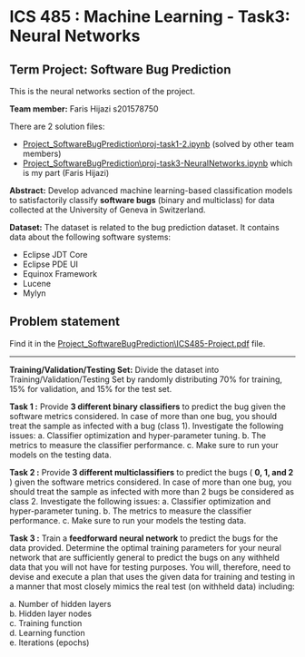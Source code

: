# ICS 485 : Machine Learning - Task3: Neural Networks

## Term Project: Software Bug Prediction

This is the neural networks section of the project.

**Team member:** Faris Hijazi s201578750

There are 2 solution files:
- [Project_SoftwareBugPrediction\proj-task1-2.ipynb]() (solved by other team members)
- [Project_SoftwareBugPrediction\proj-task3-NeuralNetworks.ipynb]() which is my part (Faris Hijazi)

**Abstract:** Develop advanced machine learning-based classification models to
satisfactorily classify **software bugs** (binary and multiclass) for data collected at the
University of Geneva in Switzerland.

**Dataset:** The dataset is related to the bug prediction dataset. It contains data about the
following software systems:
- Eclipse JDT Core
- Eclipse PDE UI
- Equinox Framework
- Lucene
- Mylyn

## Problem statement

Find it in the [Project_SoftwareBugPrediction\ICS485-Project.pdf]() file.

---

**Training/Validation/Testing Set:**
Divide the dataset into Training/Validation/Testing Set by randomly distributing 70%
for training, 15% for validation, and 15% for the test set.

**Task 1 :**
Provide **3 different binary classifiers** to predict the bug given the software metrics
considered. In case of more than one bug, you should treat the sample as infected with a
bug (class 1). Investigate the following issues:
a. Classifier optimization and hyper-parameter tuning.
b. The metrics to measure the classifier performance.
c. Make sure to run your models on the testing data.


**Task 2 :**
Provide **3 different multiclassifiers** to predict the bugs ( **0, 1, and 2** ) given the software
metrics considered. In case of more than one bug, you should treat the sample as infected
with more than 2 bugs be considered as class 2. Investigate the following issues:
a. Classifier optimization and hyper-parameter tuning.
b. The metrics to measure the classifier performance.
c. Make sure to run your models the testing data.

**Task 3 :**
Train a **feedforward neural network** to predict the bugs for the data provided. Determine
the optimal training parameters for your neural network that are sufficiently general to
predict the bugs on any withheld data that you will not have for testing purposes. You
will, therefore, need to devise and execute a plan that uses the given data for training and
testing in a manner that most closely mimics the real test (on withheld data) including:

a. Number of hidden layers  
b. Hidden layer nodes  
c. Training function  
d. Learning function  
e. Iterations (epochs)  

